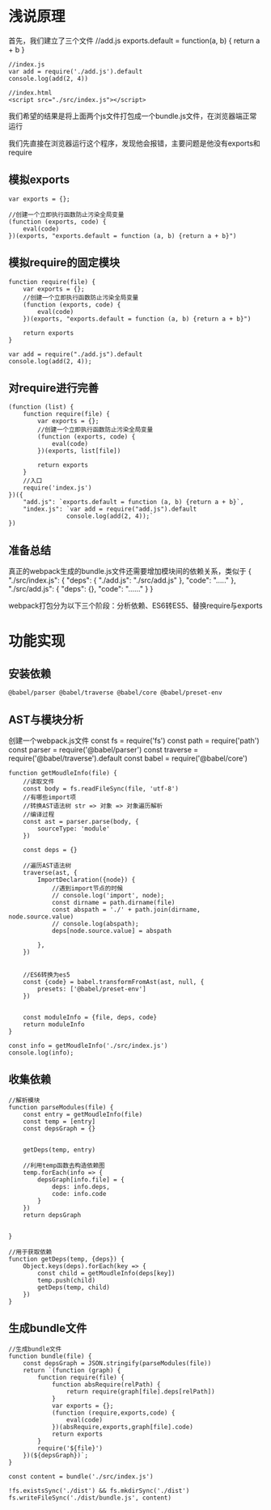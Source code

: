 # 浅说原理

首先，我们建立了三个文件
    //add.js
    exports.default = function(a, b) {
        return  a + b
    }

    //index.js
    var add = require('./add.js').default
    console.log(add(2, 4))

    //index.html
    <script src="./src/index.js"></script>

我们希望的结果是将上面两个js文件打包成一个bundle.js文件，在浏览器端正常运行

我们先直接在浏览器运行这个程序，发现他会报错，主要问题是他没有exports和require

## 模拟exports
    var exports = {};

    //创建一个立即执行函数防止污染全局变量
    (function (exports, code) {
        eval(code)
    })(exports, "exports.default = function (a, b) {return a + b}")


## 模拟require的固定模块
    function require(file) {
        var exports = {};
        //创建一个立即执行函数防止污染全局变量
        (function (exports, code) {
            eval(code)
        })(exports, "exports.default = function (a, b) {return a + b}")

        return exports
    }

    var add = require("./add.js").default
    console.log(add(2, 4));

## 对require进行完善
    (function (list) {
        function require(file) {
            var exports = {};
            //创建一个立即执行函数防止污染全局变量
            (function (exports, code) {
                eval(code)
            })(exports, list[file])

            return exports
        }
        //入口
        require('index.js')
    })({
        "add.js": `exports.default = function (a, b) {return a + b}`,
        "index.js": `var add = require("add.js").default
                    console.log(add(2, 4));`
    })

## 准备总结
真正的webpack生成的bundle.js文件还需要增加模块间的依赖关系，类似于
    {
        "./src/index.js": {
            "deps": { "./add.js": "./src/add.js" },
            "code": "....."
        },
        "./src/add.js": {
            "deps": {},
            "code": "......"
        }
    }

webpack打包分为以下三个阶段：分析依赖、ES6转ES5、替换require与exports

# 功能实现

## 安装依赖
    @babel/parser @babel/traverse @babel/core @babel/preset-env

## AST与模块分析
创建一个webpack.js文件
    const fs = require('fs')
    const path = require('path')
    const parser = require('@babel/parser')
    const traverse = require('@babel/traverse').default
    const babel = require('@babel/core')



    function getMoudleInfo(file) {
        //读取文件
        const body = fs.readFileSync(file, 'utf-8')
        //有哪些import项
        //转换AST语法树 str => 对象 => 对象遍历解析
        //编译过程
        const ast = parser.parse(body, {
            sourceType: 'module'
        })

        const deps = {}

        //遍历AST语法树
        traverse(ast, {
            ImportDeclaration({node}) {
                //遇到import节点的时候
                // console.log('import', node);
                const dirname = path.dirname(file)
                const abspath = './' + path.join(dirname, node.source.value)
                // console.log(abspath);
                deps[node.source.value] = abspath

            },
        })


        //ES6转换为es5
        const {code} = babel.transformFromAst(ast, null, {
            presets: ['@babel/preset-env']
        })


        const moduleInfo = {file, deps, code}
        return moduleInfo
    }

    const info = getMoudleInfo('./src/index.js')
    console.log(info);

## 收集依赖
    //解析模块
    function parseModules(file) {
        const entry = getMoudleInfo(file)
        const temp = [entry]
        const depsGraph = {}


        getDeps(temp, entry)

        //利用temp函数去构造依赖图
        temp.forEach(info => {
            depsGraph[info.file] = {
                deps: info.deps,
                code: info.code
            }
        })
        return depsGraph


    }

    //用于获取依赖
    function getDeps(temp, {deps}) {
        Object.keys(deps).forEach(key => {
            const child = getMoudleInfo(deps[key])
            temp.push(child)
            getDeps(temp, child)
        })
    }

## 生成bundle文件
    //生成bundle文件
    function bundle(file) {
        const depsGraph = JSON.stringify(parseModules(file))
        return `(function (graph) {
            function require(file) {
                function absRequire(relPath) {
                    return require(graph[file].deps[relPath])
                }
                var exports = {};
                (function (require,exports,code) {
                    eval(code)
                })(absRequire,exports,graph[file].code)
                return exports
            }
            require('${file}')
        })(${depsGraph})`;
    }

    const content = bundle('./src/index.js')

    !fs.existsSync('./dist') && fs.mkdirSync('./dist')
    fs.writeFileSync('./dist/bundle.js', content)